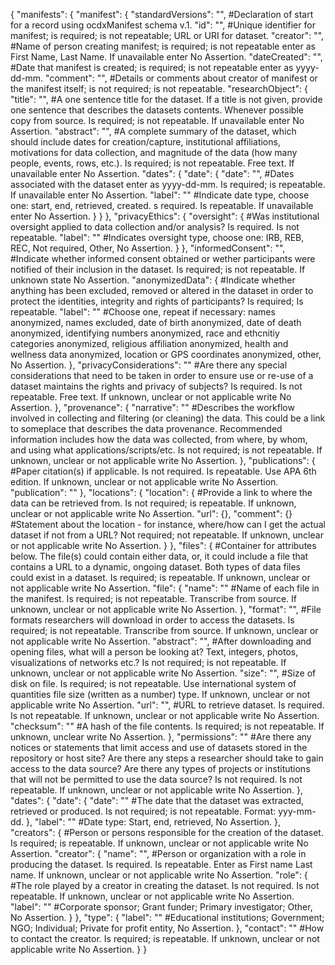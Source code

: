 {
	"manifests": {
		"manifest": {
			"standardVersions": "", #Declaration of start for a record using ocdxManifest schema v.1.
			"id": "", #Unique identifier for manifest; is required; is not repeatable; URL or URI for dataset. 
			"creator": "", #Name of person creating manifest; is required; is not repeatable enter as First Name, Last Name. If unavailable enter No Assertion.
			"dateCreated": "", #Date that manifest is created; is required; is not repeatable enter as yyyy-dd-mm.
			"comment": "", #Details or comments about creator of manifest or the manifest itself; is not required; is not repeatable.
			"researchObject": {
				"title": "", #A one sentence title for the dataset. If a title is not given, provide one sentence that describes the datasets contents. Whenever possible copy from source. Is required; is not repeatable. If unavailable enter No Assertion. 
				"abstract": "", #A complete summary of the dataset, which should include dates for creation/capture, institutional affiliations, motivations for data collection, and magnitude of the data (how many people, events, rows, etc.). Is required; is not repeatable. Free text. If unavailable enter No Assertion.
				"dates": {
					"date": {
						"date": "", #Dates associated with the dataset enter as yyyy-dd-mm. Is required; is repeatable. If unavailable enter No Assertion.
						"label": "" #Indicate date type, choose one: start, end, retrieved, created. s required. Is repeatable. If unavailable enter No Assertion.
					}
				}
			},
			"privacyEthics": {
				"oversight": { #Was institutional oversight applied to data collection and/or analysis? Is required. Is not repeatable.
					"label": "" #Indicates oversight type, choose one: IRB, REB, REC, Not required, Other, No Assertion. 
				}
			},
			"informedConsent": "", #Indicate whether informed consent obtained or wether participants were notified of their inclusion in the dataset. Is required; is not repeatable. If unknown state No Assertion.
			"anonymizedData": { #Indicate whether anything has been excluded, removed or altered in the dataset in order to protect the identities, integrity and rights of participants? Is required; Is repeatable.
				"label": "" #Choose one, repeat if necessary: names anonymized, names excluded, date of birth anonymized, date of death anonymized, identifying numbers anonymized, race and ethcnitiy categories anonymized, religious affiliation anonymized, health and wellness data anonymized, location or GPS coordinates anonymized, other, No Assertion.
			},
			"privacyConsiderations": "" #Are there any special considerations that need to be taken in order to ensure use or re-use of a dataset maintains the rights and privacy of subjects? Is required. Is not repeatable. Free text. If unknown, unclear or not applicable write No Assertion.
		},
		"provenance": {
			"narrative": "" #Describes the workflow involved in collecting and filtering (or cleaning) the data. This could be a link to someplace that describes the data provenance. Recommended information includes how the data was collected, from where, by whom, and using what applications/scripts/etc. Is not required; is not repeatable. If unknown, unclear or not applicable write No Assertion. 
		},
		"publications": { #Paper citation(s) if applicable. Is not required. Is repeatable. Use APA 6th edition. If unknown, unclear or not applicable write No Assertion. 
			"publication": ""
		},
		"locations": {
			"location": { #Provide a link to where the data can be retrieved from. Is not required; is repeatable. If unknown, unclear or not applicable write No Assertion. 
				"url": {},
				"comment": {} #Statement about the location - for instance, where/how can I get the actual dataset if not from a URL? Not required; not repeatable. If unknown, unclear or not applicable write No Assertion.
			}
		},
		"files": { #Container for attributes below. The file(s) could contain either data, or, it could include a file that contains a URL to a dynamic, ongoing dataset. Both types of data files could exist in a dataset. Is required; is repeatable. If unknown, unclear or not applicable write No Assertion.
			"file": {
				"name": "" #Name of each file in the manifest. Is required; is not repeatable. Transcribe from source. If unknown, unclear or not applicable write No Assertion. 
			},
			"format": "", #File formats researchers will download in order to access the datasets. Is required; is not repeatable. Transcribe from source. If unknown, unclear or not applicable write No Assertion. 
			"abstract": "",  #After downloading and opening files, what will a person be looking at? Text, integers, photos, visualizations of networks etc.? Is not required; is not repeatable. If unknown, unclear or not applicable write No Assertion. 
			"size": "", #Size of disk on file. Is required; is not repeatable. Use international system of quantities file size (written as a number) type. If unknown, unclear or not applicable write No Assertion.
			"url": "", #URL to retrieve dataset. Is required. Is not repeatable. If unknown, unclear or not applicable write No Assertion. 
			"checksum": "" #A hash of the file contents. Is required; is not repeatable. If unknown, unclear write No Assertion. 
		},
		"permissions": "" #Are there any notices or statements that limit access and use of datasets stored in the repository or host site? Are there any steps a researcher should take to gain access to the data source? Are there any types of projects or institutions that will not be permitted to use the data source? Is not required. Is not repeatable. If unknown, unclear or not applicable write No Assertion. 
	},
	"dates": {
		"date": { 
			"date": "" #The date that the dataset was extracted, retrieved or produced. Is not required; is not repeatable. Format: yyy-mm-dd. 
		},
		"label": "" #Date type: Start, end, retrieved, No Assertion.
	},
	"creators": { #Person or persons responsible for the creation of the dataset. Is required; is repeatable. If unknown, unclear or not applicable write No Assertion. 
		"creator": {
			"name": "", #Person or organization with a role in producing the dataset. Is required. Is repeatable. Enter as First name Last name. If unknown, unclear or not applicable write No Assertion. 
			"role": { #The role played by a creator in creating the dataset. Is not required. Is not repeatable. If unknown, unclear or not applicable write No Assertion. 
				"label": "" #Corporate sponsor; Grant funder; Primary investigator; Other, No Assertion.
			}
		},
		"type": {
			"label": "" #Educational institutions; Government; NGO; Individual; Private for profit entity, No Assertion.
		},
		"contact": "" #How to contact the creator. Is required; is repeatable. If unknown, unclear or not applicable write No Assertion.
	}
}

